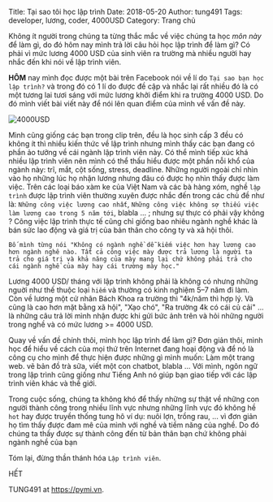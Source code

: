 Title: Tại sao tôi học lập trình
Date: 2018-05-20
Author: tung491
Tags: developer, lương, coder, 4000USD
Category: Trang chủ

Không ít người trong chúng ta từng thắc mắc về việc chúng ta học *môn này* để làm gì, do đó hôm nay mình trả lời câu hỏi học lập trình để làm gì? Có phải vì mức lương 4000 USD của sinh viên ra trường mà nhiều người hay nhắc đến khi nói về lập trình viên.

**HÔM** nay mình đọc được một bài trên Facebook nói về lí do `Tại sao bạn học lập trình?` và trong đó có 1 lí do được đề cập và nhắc lại rất nhiều đó là có một tương lai tươi sáng với mức lương khởi điểm khi  ra trường 4000 USD. Do đó mình viết bài viết này để nói lên quan điểm của mình về vấn đề này.

![4000USD](https://cdn-images-1.medium.com/max/800/1*MNkBMrAinvq65wLx9y2oIg.jpeg)

Mình cũng giống các bạn trong clip trên, đều là học sinh cấp 3 đều có không ít thì nhiều kiến thức về lập trình nhưng mình thấy các bạn đang có phần ảo tưởng về cái ngành lập trình viên này. Có thể mình tiếp xúc khá nhiều lập trình viên nên mình có thể thấu hiểu được một phần nỗi khổ của ngành này: trĩ, mắt, cột sống, stress, deadline. Những người ngoài chỉ nhìn vào họ những lúc họ nhận lương nhưng đâu có được họ nhìn thấy được làm việc. Trên các loại báo xàm ke của Việt Nam và các bà hàng xóm, nghề `lập trình` được lập trình viên thường xuyên được nhắc đến trong các chủ đề như là: `Những công việc lương cao nhất`, `Những công việc không sợ thiếu việc làm lương cao trong 5 năm tới`, blabla ... ; nhưng sự thực có phải vậy không ? Công việc lập trình thực tế cũng chỉ giống bao nhiêu ngành nghề khác là bán sức lao động và giá trị của bản thân cho công ty và xã hội thôi.

```
Bố mình từng nói "Không có ngành nghề dễ kiếm việc hơn hay lương cao hơn ngành nghê nào. Tất cả công việc mày được trả lương là người ta trả cho giá trị và khả năng của mày mang lại chứ không phải trả cho cái ngành nghề của mày hay cái trường mày học."
```

Lương 4000 USD/ tháng với lập trình không phải là không có nhưng những nguời như thế thuộc loại `hiếm` và thường có kinh nghiệm 5–7 năm đi làm. Còn về lương một cử nhân Bách Khoa ra trường thì "4k/năm thì hợp lý. Và cũng là cao hơn mặt bằng xã hội", "Xạo chó", "Ra trường 4k có cái củ cải" ... là những câu trả lời mình nhận được khi gửi bức ảnh trên và hỏi những người trong nghề và có mức lương >= 4000 USD.

Quay về vấn đề chính thôi, mình học lập trình để làm gì? Đơn giản thôi, mình học để hiểu về cách của mọi thứ trên Internet đang hoại động và để nó là công cụ cho mình để thực hiện được những gì mình muốn: Làm một trang web. vẽ bản đồ trà sữa, viết một con chatbot, blabla … Với mình, ngôn ngữ trong lập trình cũng giống như Tiếng Anh nó giúp bạn giao tiếp với các lập trình viên khác và thế giới.

Trong cuộc sống, chúng ta không khó để thấy những sự thật về những con người thành công trong nhiều lĩnh vực nhưng những lĩnh vực đó không hề `hot` hay được truyền thống tung hô ví dụ: nuôi lợn, trồng rau, ... vì đơn giản họ tìm thấy được đam mê của mình với nghề và tiềm năng của nghề. Do đó chúng ta thấy được sự thành công đến từ bản thân bạn chứ không phải ngành nghề của bạn

Tóm lại, đừng thần thánh hóa `Lập trình viên`.

HẾT

TUNG491 at https://pymi.vn.

